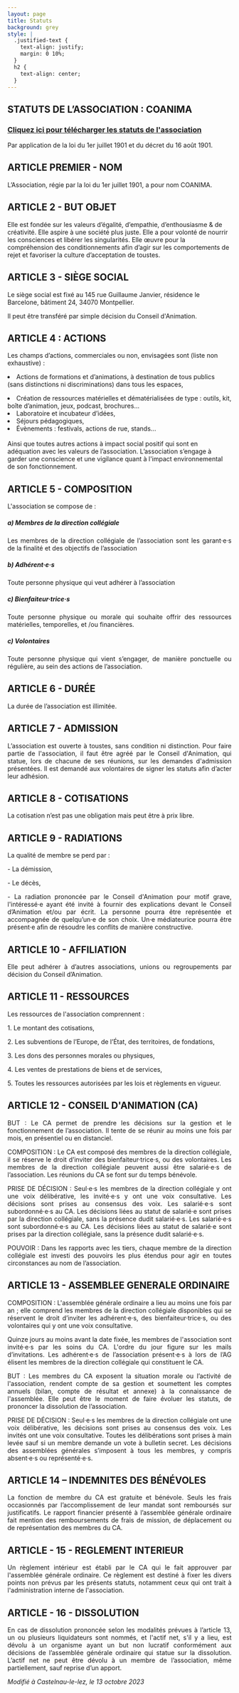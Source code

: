 ```yaml
---
layout: page
title: Statuts
background: grey
style: |
  .justified-text {
    text-align: justify;
    margin: 0 10%;
  }
  h2 {
    text-align: center;
  }
---
```


<section class="page-section">
  <div class="container">
    <div class="row">
      <div class="col-lg-12 text-center">
        <h2 class="section-heading text-uppercase">STATUTS DE L’ASSOCIATION : COANIMA</h2>
        <h3 class="section-subheading text-muted"><a href="Statuts-COANIMA.pdf" target="_blank">Cliquez ici pour télécharger les statuts de l'association</a></h3>
        <p>Par application de la loi du 1er juillet 1901 et du décret du 16 août 1901.</p>
      </div>
    </div>
  </div>
</section>

<div class="justified-text">
<h2>ARTICLE PREMIER - NOM</h2>

L’Association, régie par la loi du 1er juillet 1901, a pour nom COANIMA.
</div>

<div class="justified-text">
<h2>ARTICLE 2 - BUT OBJET</h2>

Elle est fondée sur les valeurs d’égalité, d’empathie, d’enthousiasme & de créativité. Elle aspire à une société plus juste. Elle a pour volonté de nourrir les consciences et libérer les singularités. Elle œuvre pour la compréhension des conditionnements afin d’agir sur les comportements de rejet et favoriser la culture d’acceptation de toustes.
</div>

<div class="justified-text">
<h2>ARTICLE 3 - SIÈGE SOCIAL</h2>

Le siège social est fixé au 145 rue Guillaume Janvier, résidence le Barcelone, bâtiment 24, 34070 Montpellier.

Il peut être transféré par simple décision du Conseil d'Animation.
</div>

<div class="justified-text">
<h2>ARTICLE 4 : ACTIONS</h2>

Les champs d’actions, commerciales ou non, envisagées sont (liste non exhaustive) :
<br><li>Actions de formations et d’animations, à destination de tous publics (sans distinctions ni discriminations) dans tous les espaces,</li>
<li>Création de ressources matérielles et dématérialisées de type : outils, kit, boîte d’animation, jeux, podcast, brochures...</li>
<li>Laboratoire et incubateur d’idées,</li>
<li>Séjours pédagogiques,</li>
<li>Évènements : festivals, actions de rue, stands...</li>
<br>Ainsi que toutes autres actions à impact social positif qui sont en adéquation avec les valeurs de l’association. L’association s’engage à garder une conscience et une vigilance quant à l'impact environnemental de son fonctionnement.
</div>
<div class="justified-text">
<h2>ARTICLE 5 - COMPOSITION</h2>

<p style="text-align: justify;">L'association se compose de :</p>

<p style="text-align: justify;"><h5>a) Membres de la direction collégiale</h5></p>

<p style="text-align: justify;">Les membres de la direction collégiale de l’association sont les garant·e·s de la finalité et des objectifs de l’association</p>

<p style="text-align: justify;"><h5>b) Adhérent·e·s</h5></p>

<p style="text-align: justify;">Toute personne physique qui veut adhérer à l’association</p>

<p style="text-align: justify;"><h5>c) Bienfaiteur·trice·s</h5></p>

<p style="text-align: justify;">Toute personne physique ou morale qui souhaite offrir des ressources matérielles, temporelles, et /ou financières.</p>

<p style="text-align: justify;"><h5>c) Volontaires</h5></p>

<p style="text-align: justify;">Toute personne physique qui vient s’engager, de manière ponctuelle ou régulière, au sein des actions de l’association.</p>
</div>

<div class="justified-text">
<h2>ARTICLE 6 - DURÉE</h2>

<p style="text-align: justify;">La durée de l’association est illimitée.</p>
</div>

<div class="justified-text">
<h2>ARTICLE 7 - ADMISSION</h2>

<p style="text-align: justify;">L’association est ouverte à toustes, sans condition ni distinction. Pour faire partie de l'association, il faut être agréé par le Conseil d'Animation, qui statue, lors de chacune de ses réunions, sur les demandes d'admission présentées. Il est demandé aux volontaires de signer les statuts afin d’acter leur adhésion.</p>
</div>

<div class="justified-text">
<h2>ARTICLE 8 - COTISATIONS</h2>

<p style="text-align: justify;">La cotisation n’est pas une obligation mais peut être à prix libre.</p>
</div>

<div class="justified-text">
<h2>ARTICLE 9 - RADIATIONS</h2>

<p style="text-align: justify;">La qualité de membre se perd par :</p>
<p style="text-align: justify;">- La démission,</p>
<p style="text-align: justify;">- Le décès,</p>
<p style="text-align: justify;">- La radiation prononcée par le Conseil d'Animation pour motif grave, l'intéressé·e ayant été invité à fournir des explications devant le Conseil d’Animation et/ou par écrit. La personne pourra être représentée et accompagnée de quelqu’un·e de son choix. Un·e médiateurice pourra être présent·e afin de résoudre les conflits de manière constructive.</p>
</div>

<div class="justified-text">
<h2>ARTICLE 10 - AFFILIATION</h2>

<p style="text-align: justify;">Elle peut adhérer à d’autres associations, unions ou regroupements par décision du Conseil d’Animation.</p>
</div>

<div class="justified-text">
<h2>ARTICLE 11 - RESSOURCES</h2>

<p style="text-align: justify;">Les ressources de l'association comprennent :</p>
<p style="text-align: justify;">1. Le montant des cotisations,</p>
<p style="text-align: justify;">2. Les subventions de l’Europe, de l’État, des territoires, de fondations,</p>
<p style="text-align: justify;">3. Les dons des personnes morales ou physiques,</p>
<p style="text-align: justify;">4. Les ventes de prestations de biens et de services,</p>
<p style="text-align: justify;">5. Toutes les ressources autorisées par les lois et règlements en vigueur.</p>
</div>

<div class="justified-text">
<h2>ARTICLE 12 - CONSEIL D'ANIMATION (CA)</h2>

<p style="text-align: justify;">BUT : Le CA permet de prendre les décisions sur la gestion et le fonctionnement de l’association. Il tente de se réunir au moins une fois par mois, en présentiel ou en distanciel.</p>

<p style="text-align: justify;">COMPOSITION :  Le CA est composé des membres de la direction collégiale, il se réserve le droit d’inviter des bienfaiteur·trice·s, ou des volontaires.
Les membres de la direction collégiale peuvent aussi être salarié·e·s de l’association.
Les réunions du CA se font sur du temps bénévole.</p>

<p style="text-align: justify;">PRISE DE DÉCISION : Seul·e·s les membres de la direction collégiale y ont une voix délibérative, les invité·e·s y ont une voix consultative. Les décisions sont prises au consensus des voix. Les salarié·e·s sont
subordonné·e·s au CA. Les décisions liées au statut de salarié·e sont prises par la direction collégiale, sans la présence dudit salarié·e·s. Les salarié·e·s sont subordonné·e·s au CA. Les décisions liées au statut de salarié·e sont prises par la direction collégiale, sans la présence dudit salarié·e·s.</p>

<p style="text-align: justify;">POUVOIR : Dans les rapports avec les tiers, chaque membre de la direction collégiale est investi des pouvoirs les plus étendus pour agir en toutes circonstances au nom de l’association.</p>
</div>

<div class="justified-text">
<h2>ARTICLE 13 - ASSEMBLEE GENERALE ORDINAIRE</h2>

<p style="text-align: justify;">COMPOSITION : L'assemblée générale ordinaire a lieu au moins une fois par an ; elle comprend les membres de la direction collégiale disponibles qui se réservent le droit d’inviter les adhérent·e·s, des
bienfaiteur·trice·s, ou des volontaires qui y ont une voix consultative.</p>
<p style="text-align: justify;">Quinze jours au moins avant la date fixée, les membres de l'association sont invité·e·s par les soins du CA. L'ordre du jour figure sur les mails d’invitations. Les adhérent·e·s de l’association présent·e·s à lors de l’AG élisent les membres de la direction collégiale qui constituent le CA.</p>

<p style="text-align: justify;">BUT : Les membres du CA exposent la situation morale ou l’activité de l'association, rendent compte de sa gestion et soumettent les comptes annuels (bilan, compte de résultat et annexe) à la connaissance de l'assemblée. Elle peut être le moment de faire évoluer les statuts, de prononcer la dissolution de l’association.</p>

<p style="text-align: justify;">PRISE DE DÉCISION : Seul·e·s les membres de la direction collégiale ont une voix délibérative, les décisions sont prises au consensus des voix. Les invités ont une voix consultative. Toutes les délibérations sont prises à main levée sauf si un membre demande un vote à bulletin secret. Les décisions des assemblées générales s’imposent à tous les membres, y compris absent·e·s ou représenté·e·s.</p>
</div>

<div class="justified-text">
<h2>ARTICLE 14 – INDEMNITES DES BÉNÉVOLES</h2>

<p style="text-align: justify;">La fonction de membre du CA est gratuite et bénévole. Seuls les frais occasionnés par l’accomplissement de leur mandat sont remboursés sur justificatifs. Le rapport financier présenté à l’assemblée générale ordinaire fait mention des remboursements de frais de mission, de déplacement ou de représentation des membres du CA.</p>
</div>

<div class="justified-text">
<h2>ARTICLE - 15 - REGLEMENT INTERIEUR</h2>

<p style="text-align: justify;">Un règlement intérieur est établi par le CA qui le fait approuver par l'assemblée générale ordinaire. Ce règlement est destiné à fixer les divers points non prévus par les présents statuts, notamment ceux qui ont trait à l'administration interne de l'association.</p>
</div>

<div class="justified-text">
<h2>ARTICLE - 16 - DISSOLUTION</h2>

<p style="text-align: justify;">En cas de dissolution prononcée selon les modalités prévues à l’article 13, un ou plusieurs liquidateurs sont nommés, et l'actif net, s'il y a lieu, est dévolu à un organisme ayant un but non lucratif conformément aux décisions de l’assemblée générale ordinaire qui statue sur la dissolution. L’actif net ne peut être dévolu à un membre de l’association, même partiellement, sauf reprise d’un apport.</p>

<p style="text-align: justify;"><em>Modifié à Castelnau-le-lez, le 13 octobre 2023</em></p>
</div>

